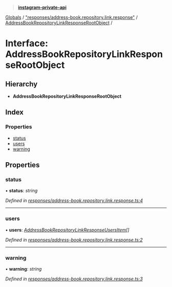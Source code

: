 > **[instagram-private-api](../README.md)**

[Globals](../README.md) / ["responses/address-book.repository.link.response"](../modules/_responses_address_book_repository_link_response_.md) / [AddressBookRepositoryLinkResponseRootObject](_responses_address_book_repository_link_response_.addressbookrepositorylinkresponserootobject.md) /

# Interface: AddressBookRepositoryLinkResponseRootObject

## Hierarchy

* **AddressBookRepositoryLinkResponseRootObject**

## Index

### Properties

* [status](_responses_address_book_repository_link_response_.addressbookrepositorylinkresponserootobject.md#status)
* [users](_responses_address_book_repository_link_response_.addressbookrepositorylinkresponserootobject.md#users)
* [warning](_responses_address_book_repository_link_response_.addressbookrepositorylinkresponserootobject.md#warning)

## Properties

###  status

• **status**: *string*

*Defined in [responses/address-book.repository.link.response.ts:4](https://github.com/dilame/instagram-private-api/blob/3e16058/src/responses/address-book.repository.link.response.ts#L4)*

___

###  users

• **users**: *[AddressBookRepositoryLinkResponseUsersItem](_responses_address_book_repository_link_response_.addressbookrepositorylinkresponseusersitem.md)[]*

*Defined in [responses/address-book.repository.link.response.ts:2](https://github.com/dilame/instagram-private-api/blob/3e16058/src/responses/address-book.repository.link.response.ts#L2)*

___

###  warning

• **warning**: *string*

*Defined in [responses/address-book.repository.link.response.ts:3](https://github.com/dilame/instagram-private-api/blob/3e16058/src/responses/address-book.repository.link.response.ts#L3)*